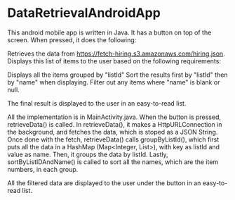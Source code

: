 # DataRetrievalAndroidApp

This android mobile app is written in Java.
It has a button on top of the screen. When pressed, it does the following:

Retrieves the data from https://fetch-hiring.s3.amazonaws.com/hiring.json.
Displays this list of items to the user based on the following requirements:

Displays all the items grouped by "listId"
Sort the results first by "listId" then by "name" when displaying.
Filter out any items where "name" is blank or null.

The final result is displayed to the user in an easy-to-read list.

All the implementation is in MainActivity.java. When the button is pressed, retrieveData() is called.
In retrieveData(), it makes a HttpURLConnection in the background, and fetches the data, which is stoped as a JSON String. 
Once done with the fetch, retrieveData() calls groupByListId(), which first puts all the data in a HashMap (Map<Integer, List<Integer>>), with key as listId and value as name. Then, it groups the data by listId. 
Lastly, sortByListIDAndName() is called to sort all the names, which are the item numbers, in each group. 

All the filtered data are displayed to the user under the button in an easy-to-read list. 




